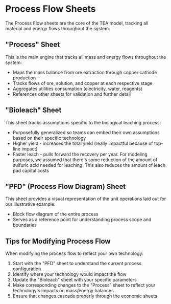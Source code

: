 # Process Flow Sheets

The Process Flow sheets are the core of the TEA model, tracking all material and energy flows throughout the system.

## "Process" Sheet

This is the main engine that tracks all mass and energy flows throughout the system:

- Maps the mass balance from ore extraction through copper cathode production
- Tracks flows of ore, solution, and copper at each respective stage
- Aggregates utilities consumption (electricity, water, reagents)
- References other sheets for validation and further detail

## "Bioleach" Sheet

This sheet tracks assumptions specific to the biological leaching process:

- Purposefully generalized so teams can embed their own assumptions based on their specific technology
- Higher yield - increases the total yield (really impactful because of top-line impact)
- Faster leach - pulls forward the recovery per year. For modeling purposes, we assumed that there's some reduction of the amount of sulfuric acid needed for leaching. This also reduces the amount of leach pad capital costs

## "PFD" (Process Flow Diagram) Sheet

This sheet provides a visual representation of the unit operations laid out for our illustrative example:

- Block flow diagram of the entire process
- Serves as a reference point for understanding process scope and boundaries

## Tips for Modifying Process Flow

When modifying the process flow to reflect your own technology:

1. Start with the "PFD" sheet to understand the current process configuration
2. Identify where your technology would impact the flow
3. Update the "Bioleach" sheet with your specific parameters
4. Make corresponding changes to the "Process" sheet to reflect your technology's impacts on mass/energy balances
5. Ensure that changes cascade properly through the economic sheets 